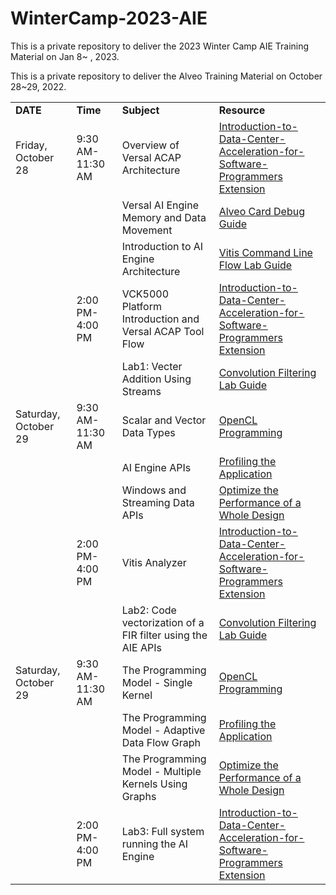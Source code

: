 # WinterCamp-2023-AIE

This is a private repository to deliver the 2023 Winter Camp AIE Training Material on Jan 8~ , 2023.

This is a private repository to deliver the Alveo Training Material on October 28~29, 2022.

<table border="0" width="100%">
    <tbody>
        <tr>
		    <td height="20">
                <strong> DATE  </strong>
            </td>
            <td height="24">
                <strong> Time</strong>
            </td>            
            <td height="24">
                <strong> Subject </strong>
            </td>
            <td height="24">
                <strong> Resource  </strong>
            </td>
        </tr>
        <tr>
            <td height="24">
            Friday, October 28
            </td>
            <td>
            9:30 AM-11:30 AM
            </td>
            <td>
			Overview of Versal ACAP Architecture
			</td>
            <td>
            <a href= "https://docs.xilinx.com/r/en-US/ug1393-vitis-application-acceleration/Introduction-to-Data-Center-Acceleration-for-Software-Programmers" >Introduction-to-Data-Center-Acceleration-for-Software-Programmers Extension</a>
            </td>
        </tr>
        <tr>
            <td height="24">
            </td>
            <td>
            </td>
            <td>
            Versal AI Engine Memory and Data Movement
            </td>
			<td>
            <a href= "https://xilinx.github.io/Alveo-Cards/master/debugging/build/html/docs/card-install.html">Alveo Card Debug Guide</a>
			</td>
        </tr>
        <tr>
            <td height="24">
            </td>
            <td>
            </td>
            <td>
            Introduction to AI Engine Architecture
            </td>
			<td>
			<a href= "./Lab_src/2022.1/Lab1_accel_cmd_flow_cloud">Vitis Command Line Flow Lab Guide</a>
			</td>
        <tr>
            <td height="24">
            </td>
            <td>
            2:00 PM-4:00 PM
            </td>
            <td>
			VCK5000 Platform Introduction and Versal ACAP Tool Flow
			</td>
            <td>
            <a href= "https://docs.xilinx.com/r/en-US/ug1393-vitis-application-acceleration/Introduction-to-Data-Center-Acceleration-for-Software-Programmers" >Introduction-to-Data-Center-Acceleration-for-Software-Programmers Extension</a>
            </td>
        </tr>
        <tr>
            <td height="24">
            </td>
            <td>
            </td>
            <td>
            Lab1: Vecter Addition Using Streams 
            </td>
			<td>
			<a href= "./Lab_src/2022.1/Lab2_convolution_tutorial">Convolution Filtering Lab Guide</a>
		</td>
        </tr>
            <tr>
            <td height="24">
            Saturday, October 29
            </td>
            <td>
            9:30 AM-11:30 AM
            </td>
            <td>
			Scalar and Vector Data Types              
			</td>
            <td>
            <a href= "https://docs.xilinx.com/r/2022.1-English/ug1393-vitis-application-acceleration/OpenCL-Programming" >OpenCL Programming</a>
            </td>
        </tr>
        <tr>
            <td height="24">
            </td>
            <td>
            </td>
            <td>
            AI Engine APIs
            </td>
			<td>
            <a href= "https://docs.xilinx.com/r/2022.1-English/ug1393-vitis-application-acceleration/Profiling-the-Application">Profiling the Application</a>
			</td>
        </tr>
        <tr>
            <td height="24">
            </td>
            <td>
            </td>
            <td>
            Windows and Streaming Data APIs
            </td>
			<td>
			<a href= "./Lab_src/2022.1/Lab3_accel_optimization">Optimize the Performance of a Whole Design</a>
			</td>
        </tr>
                <tr>
            <td height="24">
            </td>
            <td>
            2:00 PM-4:00 PM
            </td>
            <td>
			Vitis Analyzer
			</td>
            <td>
            <a href= "https://docs.xilinx.com/r/en-US/ug1393-vitis-application-acceleration/Introduction-to-Data-Center-Acceleration-for-Software-Programmers" >Introduction-to-Data-Center-Acceleration-for-Software-Programmers Extension</a>
            </td>
        </tr>
        <tr>
            <td height="24">
            </td>
            <td>
            </td>
            <td>
            Lab2: Code vectorization of a FIR filter using the AIE APIs
            </td>
			<td>
			<a href= "./Lab_src/2022.1/Lab2_convolution_tutorial">Convolution Filtering Lab Guide</a>
			</td>
        </tr>
            <tr>
            <td height="24">
            Saturday, October 29
            </td>
            <td>
            9:30 AM-11:30 AM
            </td>
            <td>
			The Programming Model - Single Kernel
			</td>
            <td>
            <a href= "https://docs.xilinx.com/r/2022.1-English/ug1393-vitis-application-acceleration/OpenCL-Programming" >OpenCL Programming</a>
            </td>
        </tr>
        <tr>
            <td height="24">
            </td>
            <td>
            </td>
            <td>
            The Programming Model - Adaptive Data Flow Graph
            </td>
			<td>
            <a href= "https://docs.xilinx.com/r/2022.1-English/ug1393-vitis-application-acceleration/Profiling-the-Application">Profiling the Application</a>
			</td>
        </tr>
        <tr>
            <td height="24">
            </td>
            <td>
            </td>
            <td>
            The Programming Model - Multiple Kernels Using Graphs
            </td>
			<td>
			<a href= "./Lab_src/2022.1/Lab3_accel_optimization">Optimize the Performance of a Whole Design</a>
			</td>
        </tr>
                <tr>
            <td height="24">
            </td>
            <td>
            2:00 PM-4:00 PM
            </td>
            <td>
			Lab3: Full system running the AI Engine
			</td>
            <td>
            <a href= "https://docs.xilinx.com/r/en-US/ug1393-vitis-application-acceleration/Introduction-to-Data-Center-Acceleration-for-Software-Programmers" >Introduction-to-Data-Center-Acceleration-for-Software-Programmers Extension</a>
            </td>
        </tr>
</table>